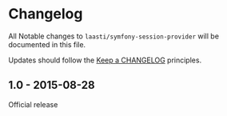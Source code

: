 # Changelog

All Notable changes to `laasti/symfony-session-provider` will be documented in this file.

Updates should follow the [Keep a CHANGELOG](http://keepachangelog.com/) principles.

## 1.0 - 2015-08-28

Official release
